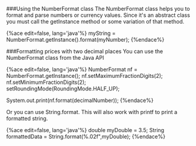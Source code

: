 <!--ajh:done-->

###Using the NumberFormat class
The NumberFormat class helps you to format and parse numbers or currency values. Since it's an abstract class you must call the getInstance method or some variation of that method.
 
{%ace edit=false, lang='java'%}
myString = NumberFormat.getInstance().format(myNumber);
{%endace%}

###Formatting prices with two decimal places
You can use the NumberFormat class from the Java API

{%ace edit=false, lang='java'%}
NumberFormat nf = NumberFormat.getInstance();
nf.setMaximumFractionDigits(2);
nf.setMinimumFractionDigits(2);
setRoundingMode(RoundingMode.HALF_UP);

System.out.print(nf.format(decimalNumber));
{%endace%}

Or you can use String.format. This will also work with printf to print a formatted string.

{%ace edit=false, lang='java'%}
double myDouble = 3.5;
String formattedData = String.format(%.02f",myDouble);
{%endace%}
